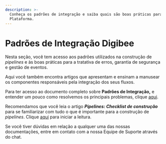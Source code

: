 ```yaml
---
description: >-
  Conheça os padrões de integração e saiba quais são boas práticas para o uso da
  Plataforma.
---
```


# Padrões de Integração Digibee

Nesta seção, você tem acesso aos padrões utilizados na construção de _pipelines_ e às boas práticas para a tratativa de erros, garantia de segurança e gestão de eventos.

Aqui você também encontra artigos que apresentam e ensinam a manusear os componentes responsáveis pela integração dos seus fluxos.&#x20;

Para ter acesso ao documento completo sobre **Padrões de Integração,** e entender um pouco como resolvemos os principais problemas, clique [aqui](https://drive.google.com/file/d/1yoqGnz8UmBruMiMtG6CiqG8aBn9jIwRs/view?usp=sharing).

Recomendamos que você leia o artigo _**Pipelines: Checklist de construção**_ para se familiarizar com tudo o que é importante para a construção de _pipelines_. Clique [aqui](pipelines-checklist-de-construcao.md) para iniciar a leitura.&#x20;

Se você tiver dúvidas em relação a qualquer uma das nossas documentações, entre em contato com a nossa Equipe de Suporte através do chat.
